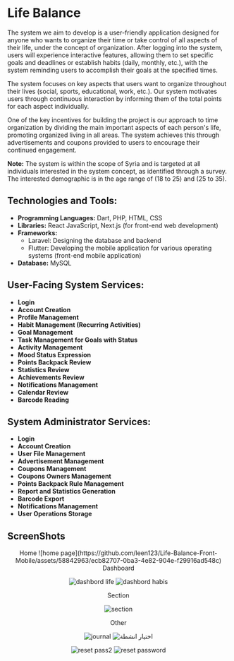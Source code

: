 # Life Balance

The system we aim to develop is a user-friendly application designed for anyone who wants to organize their time or take control of all aspects of their life, under the concept of organization. After logging into the system, users will experience interactive features, allowing them to set specific goals and deadlines or establish habits (daily, monthly, etc.), with the system reminding users to accomplish their goals at the specified times.

The system focuses on key aspects that users want to organize throughout their lives (social, sports, educational, work, etc.). Our system motivates users through continuous interaction by informing them of the total points for each aspect individually.

One of the key incentives for building the project is our approach to time organization by dividing the main important aspects of each person's life, promoting organized living in all areas. The system achieves this through advertisements and coupons provided to users to encourage their continued engagement.

**Note:** The system is within the scope of Syria and is targeted at all individuals interested in the system concept, as identified through a survey. The interested demographic is in the age range of (18 to 25) and (25 to 35).

## Technologies and Tools:

- **Programming Languages:** Dart, PHP, HTML, CSS
- **Libraries:** React JavaScript, Next.js (for front-end web development)
- **Frameworks:**
  - Laravel: Designing the database and backend
  - Flutter: Developing the mobile application for various operating systems (front-end mobile application)
- **Database:** MySQL

## User-Facing System Services:

- **Login**
- **Account Creation**
- **Profile Management**
- **Habit Management (Recurring Activities)**
- **Goal Management**
- **Task Management for Goals with Status**
- **Activity Management**
- **Mood Status Expression**
- **Points Backpack Review**
- **Statistics Review**
- **Achievements Review**
- **Notifications Management**
- **Calendar Review**
- **Barcode Reading**

## System Administrator Services:

- **Login**
- **Account Creation**
- **User File Management**
- **Advertisement Management**
- **Coupons Management**
- **Coupons Owners Management**
- **Points Backpack Rule Management**
- **Report and Statistics Generation**
- **Barcode Export**
- **Notifications Management**
- **User Operations Storage**

## ScreenShots
<div align="center">
Home
![home page](https://github.com/leen123/Life-Balance-Front-Mobile/assets/58842963/ecb82707-0ba3-4e82-904e-f29916ad548c)

  
</div>

<div align="center">
Dashboard
  
![dashbord life](https://github.com/leen123/Life-Balance-Front-Mobile/assets/58842963/c15cd027-9ccd-47f1-ae49-cd84716d1cb4)  ![dashbord habis](https://github.com/leen123/Life-Balance-Front-Mobile/assets/58842963/32b21c34-d370-423d-bd6e-bc97f1c29b97)

</div>


<div align="center">
Section
  
![section](https://github.com/leen123/Life-Balance-Front-Mobile/assets/58842963/a51c55c7-0e7e-478e-9d53-63640621d994)

</div>

<div align="center">
Other
  
![journal](https://github.com/leen123/Life-Balance-Front-Mobile/assets/58842963/4574f096-8434-459c-a613-b94de3532052)   ![اختيار انشطة](https://github.com/leen123/Life-Balance-Front-Mobile/assets/58842963/af5ab815-9888-4611-bc5f-1ea60669fe90)

![reset pass2](https://github.com/leen123/Life-Balance-Front-Mobile/assets/58842963/4faa59b6-82d0-4352-8eee-6a1a5860a7ef)   ![reset password](https://github.com/leen123/Life-Balance-Front-Mobile/assets/58842963/55b39e25-27dc-4814-a617-9381237590f2)

</div>
